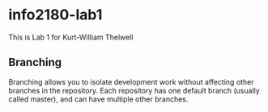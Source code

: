 # info2180-lab1
This is Lab 1 for Kurt-William Thelwell

## Branching

Branching allows you to isolate development work without affecting other branches in the repository. Each repository has one default branch (usually called master), and can have multiple other branches.
